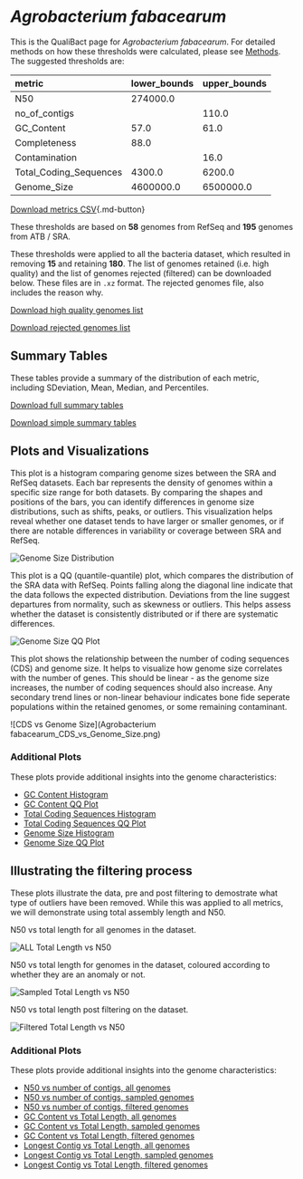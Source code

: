 # *Agrobacterium fabacearum*

This is the QualiBact page for *Agrobacterium fabacearum*. For detailed methods on how these thresholds were calculated, please see [Methods](../../methods.md).
The suggested thresholds are: 

| metric                 | lower_bounds   | upper_bounds   |
|:-----------------------|:---------------|:---------------|
| N50                    | 274000.0       |                |
| no_of_contigs          |                | 110.0          |
| GC_Content             | 57.0           | 61.0           |
| Completeness           | 88.0           |                |
| Contamination          |                | 16.0           |
| Total_Coding_Sequences | 4300.0         | 6200.0         |
| Genome_Size            | 4600000.0      | 6500000.0      |

[Download metrics CSV](Agrobacterium_fabacearum_metrics.csv){.md-button}


These thresholds are based on **58** genomes from RefSeq and **195** genomes from ATB / SRA.

These thresholds were applied to all the bacteria dataset, which resulted in removing **15** and retaining **180**.
The list of genomes retained (i.e. high quality) and the list of genomes rejected (filtered) can be downloaded below. These files are in `.xz` format. The rejected genomes file, also includes the reason why.

[Download high quality genomes list](Agrobacterium_fabacearum_high_quality_genomes.csv.xz)


[Download rejected genomes list](Agrobacterium_fabacearum_filtered_out_genomes.csv.xz)



## Summary Tables
These tables provide a summary of the distribution of each metric, including SDeviation, Mean, Median, and Percentiles.

[Download full summary tables](summary.csv)

[Download simple summary tables](selected_summary.csv)

## Plots and Visualizations

This plot is a histogram comparing genome sizes between the SRA and RefSeq datasets. Each bar represents the density of genomes within a specific size range for both datasets. By comparing the shapes and positions of the bars, you can identify differences in genome size distributions, such as shifts, peaks, or outliers. This visualization helps reveal whether one dataset tends to have larger or smaller genomes, or if there are notable differences in variability or coverage between SRA and RefSeq.

![Genome Size Distribution](Genome_Size_refseq_histogram_kde.png)

This plot is a QQ (quantile-quantile) plot, which compares the distribution of the SRA data with RefSeq. Points falling along the diagonal line indicate that the data follows the expected distribution. Deviations from the line suggest departures from normality, such as skewness or outliers. This helps assess whether the dataset is consistently distributed or if there are systematic differences.

![Genome Size QQ Plot](Genome_Size_refseq_qqplot.png)

This plot shows the relationship between the number of coding sequences (CDS) and genome size. It helps to visualize how genome size correlates with the number of genes. This should be linear - as the genome size increases, the number of coding sequences should also increase. Any secondary trend lines or non-linear behaviour indicates bone fide seperate populations within the retained genomes, or some remaining contaminant. 

![CDS vs Genome Size](Agrobacterium fabacearum_CDS_vs_Genome_Size.png)

### Additional Plots

These plots provide additional insights into the genome characteristics:

- [GC Content Histogram](GC_Content_refseq_histogram_kde.png)
- [GC Content QQ Plot](GC_Content_refseq_qqplot.png)
- [Total Coding Sequences Histogram](Total_Coding_Sequences_refseq_histogram_kde.png)
- [Total Coding Sequences QQ Plot](Total_Coding_Sequences_refseq_qqplot.png)
- [Genome Size Histogram](Genome_Size_refseq_histogram_kde.png)
- [Genome Size QQ Plot](Genome_Size_refseq_qqplot.png)
## Illustrating the filtering process
These plots illustrate the data, pre and post filtering to demostrate what type of outliers have been removed. While this was applied to all metrics, we will demonstrate using total assembly length and N50.

N50 vs total length for all genomes in the dataset.

![ALL Total Length vs N50](Agrobacterium_fabacearum_all_total_length_N50.png)

N50 vs total length for genomes in the dataset, coloured according to whether they are an anomaly or not.

![Sampled Total Length vs N50](Agrobacterium_fabacearum_sample_total_length_N50.png)

N50 vs total length post filtering on the dataset.

![Filtered Total Length vs N50](Agrobacterium_fabacearum_filt_total_length_N50.png)

### Additional Plots

These plots provide additional insights into the genome characteristics:

- [N50 vs number of contigs, all genomes](Agrobacterium_fabacearum_all_N50_number.png)
- [N50 vs number of contigs, sampled genomes](Agrobacterium_fabacearum_sample_N50_number.png)
- [N50 vs number of contigs, filtered genomes](Agrobacterium_fabacearum_filt_N50_number.png)
- [GC Content vs Total Length, all genomes](Agrobacterium_fabacearum_all_total_length_GC_Content.png)
- [GC Content vs Total Length, sampled genomes](Agrobacterium_fabacearum_sample_total_length_GC_Content.png)
- [GC Content vs Total Length, filtered genomes](Agrobacterium_fabacearum_filt_total_length_GC_Content.png)
- [Longest Contig vs Total Length, all genomes](Agrobacterium_fabacearum_all_total_length_longest.png)
- [Longest Contig vs Total Length, sampled genomes](Agrobacterium_fabacearum_sample_total_length_longest.png)
- [Longest Contig vs Total Length, filtered genomes](Agrobacterium_fabacearum_filt_total_length_longest.png)

